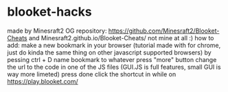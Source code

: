 # blooket-hacks
made by Minesraft2 OG repository: https://github.com/Minesraft2/Blooket-Cheats and Minesraft2.github.io/Blooket-Cheats/
not mine at all :)
how to add:
make a new bookmark in your browser (tutorial made with for chrome, just do kinda the same thing on other javascript supported browsers) by pessing ctrl + D
name bookmark to whatever
press "more" button
change the url to the code in one of the JS files (GUI.JS is full features, small GUI is way more limeted)
press done click the shortcut in while on https://play.blooket.com/
